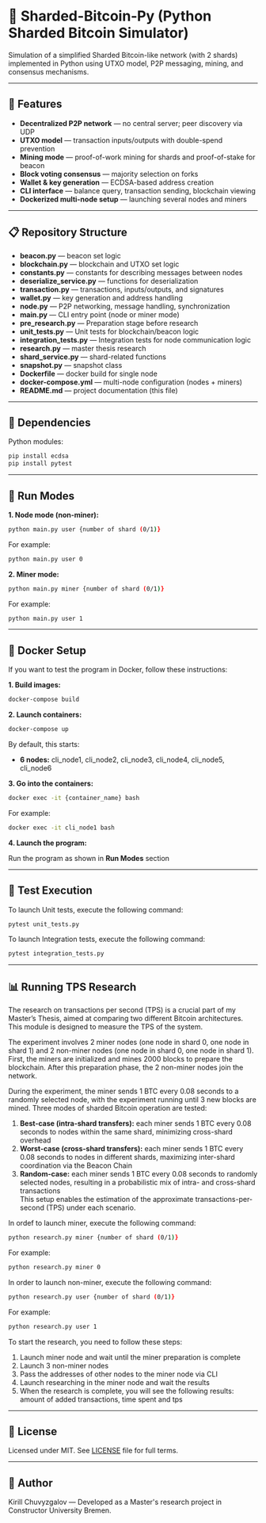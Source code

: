 # 🧱 Sharded-Bitcoin‑Py (Python Sharded Bitcoin Simulator)

Simulation of a simplified Sharded Bitcoin-like network (with 2 shards) implemented in Python using UTXO model, P2P messaging, mining, and consensus mechanisms.

---

## 🚀 Features

- **Decentralized P2P network** — no central server; peer discovery via UDP
- **UTXO model** — transaction inputs/outputs with double-spend prevention
- **Mining mode** — proof-of-work mining for shards and proof-of-stake for beacon
- **Block voting consensus** — majority selection on forks
- **Wallet & key generation** — ECDSA-based address creation
- **CLI interface** — balance query, transaction sending, blockchain viewing
- **Dockerized multi-node setup** — launching several nodes and miners

---

## 📋 Repository Structure

- **beacon.py** — beacon set logic  
- **blockchain.py** — blockchain and UTXO set logic  
- **constants.py** — constants for describing messages between nodes  
- **deserialize_service.py** — functions for deserialization  
- **transaction.py** — transactions, inputs/outputs, and signatures 
- **wallet.py** — key generation and address handling  
- **node.py** — P2P networking, message handling, synchronization  
- **main.py** — CLI entry point (node or miner mode)
- **pre_research.py** — Preparation stage before research
- **unit_tests.py** — Unit tests for blockchain/beacon logic
- **integration_tests.py** — Integration tests for node communication logic
- **research.py** — master thesis research
- **shard_service.py** — shard-related functions
- **snapshot.py** — snapshot class
- **Dockerfile** — docker build for single node  
- **docker-compose.yml** — multi-node configuration (nodes + miners)  
- **README.md** — project documentation (this file)  


---

## 🧩 Dependencies

Python modules:

```bash
pip install ecdsa
pip install pytest
```


---

## 🚀 Run Modes

**1. Node mode (non-miner):**

```bash
python main.py user {number of shard (0/1)}
```

For example:

```bash
python main.py user 0
```

**2. Miner mode:**

```bash
python main.py miner {number of shard (0/1)}
```

For example:

```bash
python main.py user 1
```

---

## 🐳 Docker Setup

If you want to test the program in Docker, follow these instructions:  

**1. Build images:**

```bash
docker-compose build
```

**2. Launch containers:**

```bash
docker-compose up
```

By default, this starts:

- **6 nodes:** cli_node1, cli_node2, cli_node3, cli_node4, cli_node5, cli_node6

**3. Go into the containers:**

```bash
docker exec -it {container_name} bash
```

For example:

```bash
docker exec -it cli_node1 bash
```

**4. Launch the program:**

Run the program as shown in **Run Modes** section


---

## 🧪 Test Execution 

To launch Unit tests, execute the following command:


```bash
pytest unit_tests.py
```

To launch Integration tests, execute the following command:


```bash
pytest integration_tests.py
```


---

## 📊 Running TPS Research

The research on transactions per second (TPS) is a crucial part of my Master’s Thesis, aimed at comparing two different Bitcoin architectures. This module is designed to measure the TPS of the system.  

The experiment involves 2 miner nodes (one node in shard 0, one node in shard 1) and 2 non-miner nodes (one node in shard 0, one node in shard 1). First, the miners are initialized and mines 2000 blocks to prepare the blockchain. After this preparation phase, the 2 non-miner nodes join the network.  

During the experiment, the miner sends 1 BTC every 0.08 seconds to a randomly selected node, with the experiment running until 3 new blocks are mined. Three modes of sharded Bitcoin operation are tested:

1. **Best-case (intra-shard transfers):** each miner sends 1 BTC every 0.08 seconds to nodes within the same shard, minimizing cross-shard overhead  
2. **Worst-case (cross-shard transfers):** each miner sends 1 BTC every 0.08 seconds to nodes in different shards, maximizing inter-shard coordination via the Beacon Chain  
3. **Random-case:** each miner sends 1 BTC every 0.08 seconds to randomly selected nodes, resulting in a probabilistic mix of intra- and cross-shard transactions  
This setup enables the estimation of the approximate transactions-per-second (TPS) under each scenario.

In ordef to launch miner, execute the following command:

```bash
python research.py miner {number of shard (0/1)}
```

For example:

```bash
python research.py miner 0
```

In order to launch non-miner, execute the following command:

```bash
python research.py user {number of shard (0/1)}
```

For example:

```bash
python research.py user 1
```

To start the research, you need to follow these steps:  

1. Launch miner node and wait until the miner preparation is complete  
2. Launch 3 non-miner nodes  
3. Pass the addresses of other nodes to the miner node via CLI  
4. Launch researching in the miner node and wait the results  
5. When the research is complete, you will see the following results: amount of added transactions, time spent and tps


---

## 📄 License

Licensed under MIT. See [LICENSE](./LICENSE) file for full terms.


---

## 🤝 Author

Kirill Chuvyzgalov — Developed as a Master's research project in Constructor University Bremen.
